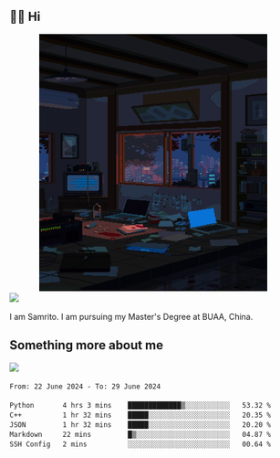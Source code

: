 ## 👋🏻 Hi

<div align="center">
<img alt="GIF" src="https://github.com/xiangsam/xiangsam/blob/271390e4ab50820a4594e3cb94b7ffaa6293de72/0_0EUAvTumWsRa2k6F.gif" width=400 height=450/>
</div>

<a href="https://github.com/xiangsam">
  <img src="https://komarev.com/ghpvc/?username=xiangsam&style=flat-square" />
</a>

I am Samrito. I am pursuing my Master's Degree at BUAA, China.


## Something more about me
<a href="https://github.com/xiangsam">
  <img src="https://github-readme-stats.vercel.app/api?username=xiangsam&show_icons=true&hide_border=true" />
</a>

<!--
<a href="https://github.com/xiangsam">
  <img src="https://github-readme-stats.vercel.app/api/top-langs/?username=xiangsam&layout=compact" />
</a>
-->

<!--START_SECTION:waka-->

```txt
From: 22 June 2024 - To: 29 June 2024

Python       4 hrs 3 mins    █████████████▒░░░░░░░░░░░   53.32 %
C++          1 hr 32 mins    █████░░░░░░░░░░░░░░░░░░░░   20.35 %
JSON         1 hr 32 mins    █████░░░░░░░░░░░░░░░░░░░░   20.20 %
Markdown     22 mins         █▒░░░░░░░░░░░░░░░░░░░░░░░   04.87 %
SSH Config   2 mins          ░░░░░░░░░░░░░░░░░░░░░░░░░   00.64 %
```

<!--END_SECTION:waka-->

<!---
xiangsam/xiangsam is a ✨ special ✨ repository because its `README.md` (this file) appears on your GitHub profile.
You can click the Preview link to take a look at your changes.
--->
